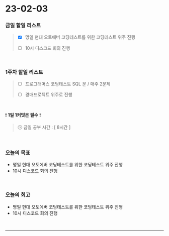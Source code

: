 # 23-02-03
### 금일 할일 리스트
> - [x]  명일 현대 오토에버 코딩테스트를 위한 코딩테스트 위주 진행
>
> - [ ]  10시 디스코드 회의 진행

<br/>

### 1주차 할일 리스트  

> - [ ]  프로그래머스 코딩테스트 SQL 문 / 매주 2문제  
>
> - [ ]  경매프로젝트 위주로 진행

<br/>

❗ **1일 1커밋은 필수** ❗
> 🕒 금일 공부 시간 : [ 8시간 ]
  
<br/>

### 오늘의 목표
- 명일 현대 오토에버 코딩테스트를 위한 코딩테스트 위주 진행
- 10시 디스코드 회의 진행

<br>

### 오늘의 회고
- 명일 현대 오토에버 코딩테스트를 위한 코딩테스트 위주 진행
- 10시 디스코드 회의 진행

<br/>

------------  